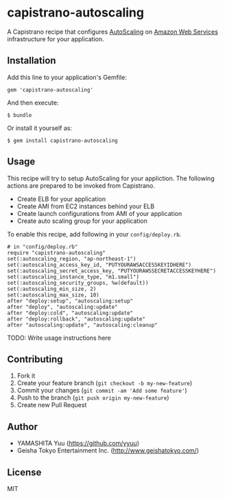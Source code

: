 # capistrano-autoscaling

A Capistrano recipe that configures [AutoScaling](http://aws.amazon.com/autoscaling/) on [Amazon Web Services](http://aws.amazon.com/) infrastructure for your application.

## Installation

Add this line to your application's Gemfile:

    gem 'capistrano-autoscaling'

And then execute:

    $ bundle

Or install it yourself as:

    $ gem install capistrano-autoscaling

## Usage

This recipe will try to setup AutoScaling for your appliction.  The following actions are prepared to be invoked from Capistrano.

 * Create ELB for your application
 * Create AMI from EC2 instances behind your ELB
 * Create launch configurations from AMI of your application
 * Create auto scaling group for your application

To enable this recipe, add following in your `config/deploy.rb`.

    # in "config/deploy.rb"
    require "capistrano-autoscaling"
    set(:autoscaling_region, "ap-northeast-1")
    set(:autoscaling_access_key_id, "PUTYOURAWSACCESSKEYIDHERE")
    set(:autoscaling_secret_access_key, "PUTYOURAWSSECRETACCESSKEYHERE")
    set(:autoscaling_instance_type, "m1.small")
    set(:autoscaling_security_groups, %w(default))
    set(:autoscaling_min_size, 2)
    set(:autoscaling_max_size, 10)
    after "deploy:setup", "autoscaling:setup"
    after "deploy", "autoscaling:update"
    after "deploy:cold", "autoscaling:update"
    after "deploy:rollback", "autoscaling:update"
    after "autoscaling:update", "autoscaling:cleanup"

TODO: Write usage instructions here


## Contributing

1. Fork it
2. Create your feature branch (`git checkout -b my-new-feature`)
3. Commit your changes (`git commit -am 'Add some feature'`)
4. Push to the branch (`git push origin my-new-feature`)
5. Create new Pull Request

## Author

- YAMASHITA Yuu (https://github.com/yyuu)
- Geisha Tokyo Entertainment Inc. (http://www.geishatokyo.com/)

## License

MIT
